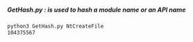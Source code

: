 ##### GetHash.py : is used to hash a module name or an API name

```bash
python3 GetHash.py NtCreateFile
104375567
```

